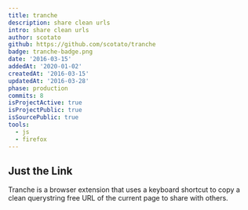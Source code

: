 ```yaml
---
title: tranche
description: share clean urls
intro: share clean urls
author: scotato
github: https://github.com/scotato/tranche
badge: tranche-badge.png
date: '2016-03-15'
addedAt: '2020-01-02'
createdAt: '2016-03-15'
updatedAt: '2016-03-28'
phase: production
commits: 8
isProjectActive: true
isProjectPublic: true
isSourcePublic: true
tools: 
  - js
  - firefox
---
```


## Just the Link
Tranche is a browser extension that uses a keyboard shortcut to copy a clean querystring free URL of the current page to share with others.
